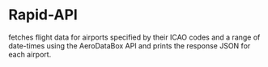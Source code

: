 # Rapid-API
 fetches flight data for airports specified by their ICAO codes and a range of date-times using the AeroDataBox API and prints the response JSON for each airport.
